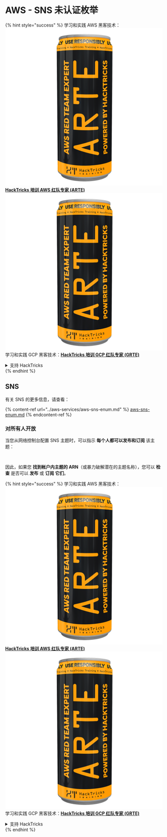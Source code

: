# AWS - SNS 未认证枚举

{% hint style="success" %}
学习和实践 AWS 黑客技术：<img src="../../../.gitbook/assets/image (1) (1) (1).png" alt="" data-size="line">[**HackTricks 培训 AWS 红队专家 (ARTE)**](https://training.hacktricks.xyz/courses/arte)<img src="../../../.gitbook/assets/image (1) (1) (1).png" alt="" data-size="line">\
学习和实践 GCP 黑客技术：<img src="../../../.gitbook/assets/image (2).png" alt="" data-size="line">[**HackTricks 培训 GCP 红队专家 (GRTE)**<img src="../../../.gitbook/assets/image (2).png" alt="" data-size="line">](https://training.hacktricks.xyz/courses/grte)

<details>

<summary>支持 HackTricks</summary>

* 查看 [**订阅计划**](https://github.com/sponsors/carlospolop)!
* **加入** 💬 [**Discord 群组**](https://discord.gg/hRep4RUj7f) 或 [**Telegram 群组**](https://t.me/peass) 或 **在** **Twitter** 🐦 [**@hacktricks\_live**](https://twitter.com/hacktricks_live)**上关注我们。**
* **通过向** [**HackTricks**](https://github.com/carlospolop/hacktricks) 和 [**HackTricks Cloud**](https://github.com/carlospolop/hacktricks-cloud) GitHub 仓库提交 PR 来分享黑客技巧。

</details>
{% endhint %}

## SNS

有关 SNS 的更多信息，请查看：

{% content-ref url="../aws-services/aws-sns-enum.md" %}
[aws-sns-enum.md](../aws-services/aws-sns-enum.md)
{% endcontent-ref %}

### 对所有人开放

当您从网络控制台配置 SNS 主题时，可以指示 **每个人都可以发布和订阅** 该主题：

<figure><img src="../../../.gitbook/assets/image (212).png" alt=""><figcaption></figcaption></figure>

因此，如果您 **找到帐户内主题的 ARN**（或暴力破解潜在的主题名称），您可以 **检查** 是否可以 **发布** 或 **订阅** **它们**。

{% hint style="success" %}
学习和实践 AWS 黑客技术：<img src="../../../.gitbook/assets/image (1) (1) (1).png" alt="" data-size="line">[**HackTricks 培训 AWS 红队专家 (ARTE)**](https://training.hacktricks.xyz/courses/arte)<img src="../../../.gitbook/assets/image (1) (1) (1).png" alt="" data-size="line">\
学习和实践 GCP 黑客技术：<img src="../../../.gitbook/assets/image (2).png" alt="" data-size="line">[**HackTricks 培训 GCP 红队专家 (GRTE)**<img src="../../../.gitbook/assets/image (2).png" alt="" data-size="line">](https://training.hacktricks.xyz/courses/grte)

<details>

<summary>支持 HackTricks</summary>

* 查看 [**订阅计划**](https://github.com/sponsors/carlospolop)!
* **加入** 💬 [**Discord 群组**](https://discord.gg/hRep4RUj7f) 或 [**Telegram 群组**](https://t.me/peass) 或 **在** **Twitter** 🐦 [**@hacktricks\_live**](https://twitter.com/hacktricks_live)**上关注我们。**
* **通过向** [**HackTricks**](https://github.com/carlospolop/hacktricks) 和 [**HackTricks Cloud**](https://github.com/carlospolop/hacktricks-cloud) GitHub 仓库提交 PR 来分享黑客技巧。

</details>
{% endhint %}

